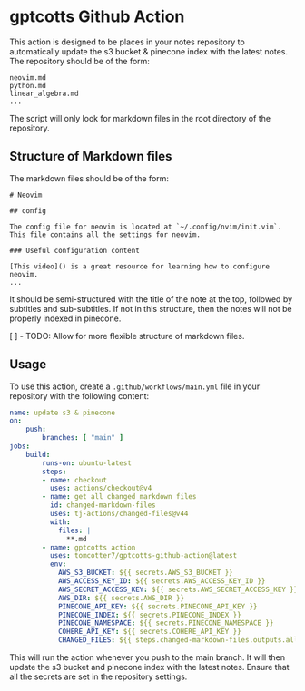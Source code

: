 # gptcotts Github Action

This action is designed to be places in your notes repository to automatically update the s3 bucket & pinecone index with the latest notes.
The repository should be of the form:

```
neovim.md
python.md
linear_algebra.md
...
```
The script will only look for markdown files in the root directory of the repository. 

## Structure of Markdown files

The markdown files should be of the form:

```
# Neovim 

## config

The config file for neovim is located at `~/.config/nvim/init.vim`. This file contains all the settings for neovim.

### Useful configuration content 

[This video]() is a great resource for learning how to configure neovim.
...
```

It should be semi-structured with the title of the note at the top, followed by subtitles and sub-subtitles. If not in this structure, then the notes will not be properly indexed in pinecone.

[ ] - TODO: Allow for more flexible structure of markdown files.

## Usage

To use this action, create a `.github/workflows/main.yml` file in your repository with the following content:

```yaml
name: update s3 & pinecone
on:
    push:
        branches: [ "main" ]
jobs:
    build:
        runs-on: ubuntu-latest
        steps:
        - name: checkout
          uses: actions/checkout@v4
        - name: get all changed markdown files
          id: changed-markdown-files
          uses: tj-actions/changed-files@v44
          with:
            files: |
              **.md
        - name: gptcotts action
          uses: tomcotter7/gptcotts-github-action@latest
          env:
            AWS_S3_BUCKET: ${{ secrets.AWS_S3_BUCKET }}
            AWS_ACCESS_KEY_ID: ${{ secrets.AWS_ACCESS_KEY_ID }}
            AWS_SECRET_ACCESS_KEY: ${{ secrets.AWS_SECRET_ACCESS_KEY }}
            AWS_DIR: ${{ secrets.AWS_DIR }}
            PINECONE_API_KEY: ${{ secrets.PINECONE_API_KEY }}
            PINECONE_INDEX: ${{ secrets.PINECONE_INDEX }}
            PINECONE_NAMESPACE: ${{ secrets.PINECONE_NAMESPACE }}
            COHERE_API_KEY: ${{ secrets.COHERE_API_KEY }}
            CHANGED_FILES: ${{ steps.changed-markdown-files.outputs.all_changed_files }}
```

This will run the action whenever you push to the main branch. It will then update the s3 bucket and pinecone index with the latest notes. Ensure that all the secrets are set in the repository settings.
